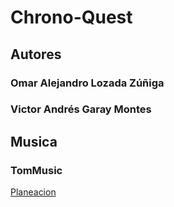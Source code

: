 ﻿# Chrono-Quest


## Autores
### Omar Alejandro Lozada Zúñiga 
### Victor Andrés Garay Montes

## Musica
### TomMusic

[Planeacion](https://github.com/CreacionDeVideojuegosGIDS/Evidencias/blob/main/README.md)

